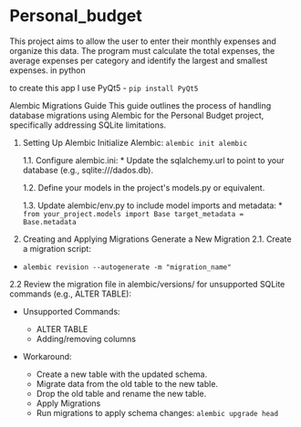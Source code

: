 # Personal_budget

This project aims to allow the user to enter their monthly expenses and organize this data. The program must calculate the total expenses, the average expenses per category and identify the largest and smallest expenses. in python


to create this app I use PyQt5 - `pip install PyQt5`

Alembic Migrations Guide
This guide outlines the process of handling database migrations using Alembic for the Personal Budget project, specifically addressing SQLite limitations.

1. Setting Up Alembic
Initialize Alembic: `alembic init alembic`

    1.1. Configure alembic.ini:
        * Update the sqlalchemy.url to point to your database (e.g., sqlite:///dados.db).

    1.2. Define your models in the project's models.py or equivalent.

    1.3. Update alembic/env.py to include model imports and metadata: 
        * `` from your_project.models import Base
             target_metadata = Base.metadata ``

2. Creating and Applying Migrations
Generate a New Migration
2.1.  Create a migration script:

* ` alembic revision --autogenerate -m "migration_name" `

2.2 Review the migration file in alembic/versions/ for unsupported SQLite commands (e.g., ALTER TABLE):

* Unsupported Commands:
    * ALTER TABLE
    * Adding/removing columns

* Workaround:
    * Create a new table with the updated schema.
    * Migrate data from the old table to the new table.
    * Drop the old table and rename the new table.
    * Apply Migrations
    * Run migrations to apply schema changes: ` alembic upgrade head `